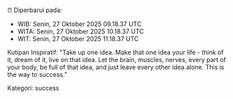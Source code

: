 ⏰ Diperbarui pada:
- WIB: Senin, 27 Oktober 2025 09.18.37 UTC
- WITA: Senin, 27 Oktober 2025 10.18.37 UTC
- WIT: Senin, 27 Oktober 2025 11.18.37 UTC

Kutipan Inspiratif:
"Take up one idea. Make that one idea your life - think of it, dream of it, live on that idea. Let the brain, muscles, nerves, every part of your body, be full of that idea, and just leave every other idea alone. This is the way to success."


Kategori: success

